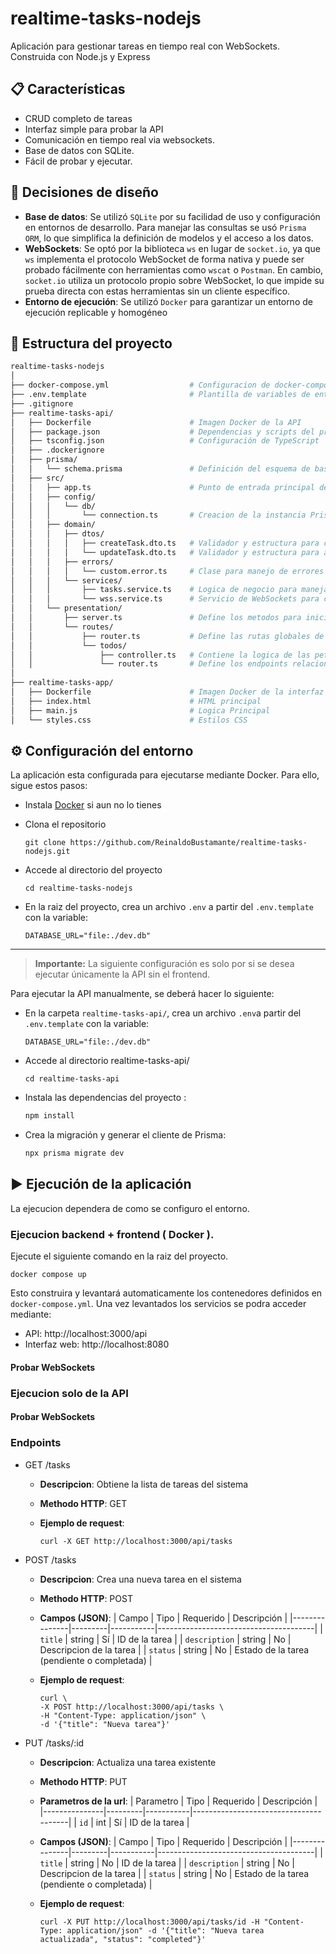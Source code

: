 # realtime-tasks-nodejs

Aplicación para gestionar tareas en tiempo real con WebSockets. Construida con Node.js y Express

## 📋 Características
- CRUD completo de tareas
- Interfaz simple para probar la API
- Comunicación en tiempo real via websockets.
- Base de datos con SQLite.
- Fácil de probar y ejecutar.

## 🧠 Decisiones de diseño
- **Base de datos**: Se utilizó `SQLite` por su facilidad de uso y configuración en entornos de desarrollo. Para manejar las consultas se usó `Prisma ORM`, lo que simplifica la definición de modelos y el acceso a los datos.
- **WebSockets**: Se optó por la biblioteca `ws` en lugar de `socket.io`, ya que `ws` implementa el protocolo WebSocket de forma nativa y puede ser probado fácilmente con herramientas como `wscat` o `Postman`. En cambio, `socket.io` utiliza un protocolo propio sobre WebSocket, lo que impide su prueba directa con estas herramientas sin un cliente específico.
- **Entorno de ejecución**: Se utilizó `Docker` para garantizar un entorno de ejecución replicable y homogéneo

## 📁 Estructura del proyecto
```bash
realtime-tasks-nodejs
│
├── docker-compose.yml                  # Configuracion de docker-compose para levantar múltiples contenedores
├── .env.template                       # Plantilla de variables de entorno necesarias para la ejecución de la aplicación
├── .gitignore  
├── realtime-tasks-api/
│   ├── Dockerfile                      # Imagen Docker de la API
│   ├── package.json                    # Dependencias y scripts del proyecto
│   ├── tsconfig.json                   # Configuración de TypeScript
│   ├── .dockerignore 
│   ├── prisma/
│   │   └── schema.prisma               # Definición del esquema de base de datos
│   ├── src/
│   │   ├── app.ts                      # Punto de entrada principal de la aplicación
│   │   ├── config/
│   │   │   └── db/  
│   │   │       └── connection.ts       # Creacion de la instancia PrismaClient para interactuar con la base de datos
│   │   ├── domain/  
│   │   │   ├── dtos/  
│   │   │   │   ├── createTask.dto.ts   # Validador y estructura para crear tareas
│   │   │   │   └── updateTask.dto.ts   # Validador y estructura para actualizar tareas
│   │   │   ├── errors/  
│   │   │   │   └── custom.error.ts     # Clase para manejo de errores personalizados
│   │   │   └── services/  
│   │   │       ├── tasks.service.ts    # Logica de negocio para manejar tareas
│   │   │       └── wss.service.ts      # Servicio de WebSockets para comunicación en tiempo real 
│   │   └── presentation/    
│   │       ├── server.ts               # Define los metodos para inicializar el servidor     
│   │       └── routes/    
│   │           ├── router.ts           # Define las rutas globales de la API
│   │           └── todos/  
│   │               ├── controller.ts   # Contiene la logica de las peticiones http
│   │               └── router.ts       # Define los endpoints relacionado a la ruta /tasks
│
├── realtime-tasks-app/
│   ├── Dockerfile                      # Imagen Docker de la interfaz de usuario
│   ├── index.html                      # HTML principal
│   ├── main.js                         # Logica Principal
│   └── styles.css                      # Estilos CSS    
```

## ⚙️ Configuración del entorno

La aplicación esta configurada para ejecutarse mediante Docker. Para ello, sigue estos pasos:
- Instala [Docker](https://docs.docker.com/get-started/get-docker/) si aun no lo tienes
- Clona el repositorio

    ```
    git clone https://github.com/ReinaldoBustamante/realtime-tasks-nodejs.git
    ```
- Accede al directorio del proyecto
    
    ```
    cd realtime-tasks-nodejs
    ```

- En la raiz del proyecto, crea un archivo `.env` a partir del `.env.template` con la variable:

    ```
    DATABASE_URL="file:./dev.db"
    ```

---
> **Importante:** La siguiente configuración es solo por si se desea ejecutar únicamente la API sin el frontend.

Para ejecutar la API manualmente, se deberá hacer lo siguiente:
- En la carpeta `realtime-tasks-api/`, crea un archivo `.env`a partir del `.env.template` con la variable:

    ```
    DATABASE_URL="file:./dev.db"
    ```
- Accede al directorio realtime-tasks-api/
    ```
    cd realtime-tasks-api
    ```
- Instala las dependencias del proyecto :
    ```bash
    npm install
    ``` 
- Crea la migración y generar el cliente de Prisma:
    ```bash
    npx prisma migrate dev
    ``` 
## ▶️ Ejecución de la aplicación

La ejecucion dependera de como se configuro el entorno. 

### Ejecucion backend + frontend ( Docker ).
Ejecute el siguiente comando en la raiz del proyecto.
```
docker compose up
```

Esto construira y levantará automaticamente los contenedores definidos en `docker-compose.yml`. Una vez levantados los servicios se podra acceder mediante:
- API: http://localhost:3000/api
- Interfaz web: http://localhost:8080

#### Probar WebSockets
### Ejecucion solo de la API
#### Probar WebSockets
### Endpoints
- GET /tasks
    - **Descripcion**: Obtiene la lista de tareas del sistema
    - **Methodo HTTP**: GET
    - **Ejemplo de request**:

        ```
        curl -X GET http://localhost:3000/api/tasks
        ```
- POST /tasks
    - **Descripcion**: Crea una nueva tarea en el sistema
    - **Methodo HTTP**: POST
    - **Campos (JSON)**:
        | Campo     | Tipo    | Requerido | Descripción                           |
        |---------------|---------|-----------|---------------------------------------|
        | `title`          | string  | Sí        | ID de la tarea                        |
        | `description`          | string  | No        | Descripcion de la tarea                      |
        | `status`          | string  | No        | Estado de la tarea (pendiente o completada)                        |
    - **Ejemplo de request**:

        ```
        curl \ 
        -X POST http://localhost:3000/api/tasks \ 
        -H "Content-Type: application/json" \
        -d '{"title": "Nueva tarea"}'
        ```
- PUT /tasks/:id
    - **Descripcion**: Actualiza una tarea existente
    - **Methodo HTTP**: PUT
    - **Parametros de la url**:
        | Parametro     | Tipo    | Requerido | Descripción                           |
        |---------------|---------|-----------|---------------------------------------|
        | `id`          | int  | Sí        | ID de la tarea                        |
    - **Campos (JSON)**:
        | Campo     | Tipo    | Requerido | Descripción                           |
        |---------------|---------|-----------|---------------------------------------|
        | `title`          | string  | No        | ID de la tarea                        |
        | `description`          | string  | No        | Descripcion de la tarea                      |
        | `status`          | string  | No        | Estado de la tarea (pendiente o completada)                        |
    - **Ejemplo de request**:

        ```
        curl -X PUT http://localhost:3000/api/tasks/id -H "Content-Type: application/json" -d '{"title": "Nueva tarea actualizada", "status": "completed"}'
        ```

